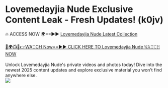# Lovemedayjia Nude Exclusive Content Leak - Fresh Updates! (k0jv)

🔥 ACCESS NOW 🌍==►► <a href="https://tinyurl.com/yc657z5k" rel="nofollow">Lovemedayjia Nude Latest Collection</a>
<br><br>
[🔴🌍📺📱👉WA𝚃CH Now==►► CLICK HERE TO Lovemedayjia Nude 𝚆𝙰𝚃𝙲𝙷 NOW](https://tinyurl.com/yc657z5k)
<br><br>
Unlock Lovemedayjia Nude's private videos and photos today! Dive into the newest 2025 content updates and explore exclusive material you won’t find anywhere else.
<br>
<a href="https://tinyurl.com/yc657z5k" rel="nofollow" data-target="animated-image.originalLink"><img src="https://camo.githubusercontent.com/8a4f000d20f83aca3bf7ec5f350d767afa0574a8a352519fd8cfa583a6f93a33/68747470733a2f2f692e696d6775722e636f6d2f644a486b345a712e676966" data-canonical-src="https://i.imgur.com/dJHk4Zq.gif" style="max-width: 100%; display: inline-block;" data-target="animated-image.originalImage"></a>
<br>

